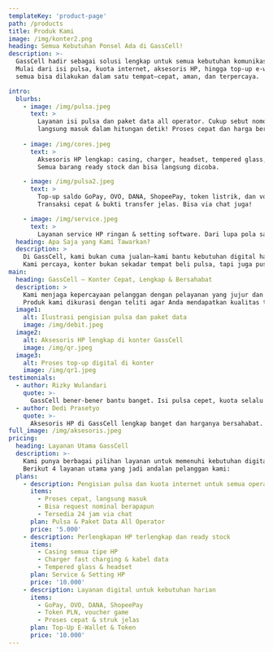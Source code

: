 ```yaml
---
templateKey: 'product-page'
path: /products
title: Produk Kami
image: /img/konter2.png
heading: Semua Kebutuhan Ponsel Ada di GassCell!
description: >-
  GassCell hadir sebagai solusi lengkap untuk semua kebutuhan komunikasi digital Anda.
  Mulai dari isi pulsa, kuota internet, aksesoris HP, hingga top-up e-wallet dan layanan service,
  semua bisa dilakukan dalam satu tempat—cepat, aman, dan terpercaya.

intro:
  blurbs:
    - image: /img/pulsa.jpeg
      text: >
        Layanan isi pulsa dan paket data all operator. Cukup sebut nomor & provider,
        langsung masuk dalam hitungan detik! Proses cepat dan harga bersahabat.
    
    - image: /img/cores.jpeg
      text: >
        Aksesoris HP lengkap: casing, charger, headset, tempered glass, kabel data, dan banyak lagi.
        Semua barang ready stock dan bisa langsung dicoba.

    - image: /img/pulsa2.jpeg
      text: >
        Top-up saldo GoPay, OVO, DANA, ShopeePay, token listrik, dan voucher game.
        Transaksi cepat & bukti transfer jelas. Bisa via chat juga!

    - image: /img/service.jpeg
      text: >
        Layanan service HP ringan & setting software. Dari lupa pola sampai reset ulang, kami bantu dengan cepat dan aman.
  heading: Apa Saja yang Kami Tawarkan?
  description: >
    Di GassCell, kami bukan cuma jualan—kami bantu kebutuhan digital harian kamu dengan layanan cepat, ramah, dan lengkap.
    Kami percaya, konter bukan sekadar tempat beli pulsa, tapi juga pusat solusi teknologi mobile.
main:
  heading: GassCell – Konter Cepat, Lengkap & Bersahabat
  description: >
    Kami menjaga kepercayaan pelanggan dengan pelayanan yang jujur dan transparan.
    Produk kami dikurasi dengan teliti agar Anda mendapatkan kualitas terbaik dengan harga yang masuk akal.
  image1:
    alt: Ilustrasi pengisian pulsa dan paket data
    image: /img/debit.jpeg
  image2:
    alt: Aksesoris HP lengkap di konter GassCell
    image: /img/qr.jpeg
  image3:
    alt: Proses top-up digital di konter
    image: /img/qr1.jpeg
testimonials:
  - author: Rizky Wulandari
    quote: >-
      GassCell bener-bener bantu banget. Isi pulsa cepet, kuota selalu ada, dan bisa isi e-wallet juga!
  - author: Dedi Prasetyo
    quote: >-
      Aksesoris HP di GassCell lengkap banget dan harganya bersahabat. Udah langganan dari awal buka.
full_image: /img/aksesoris.jpeg
pricing:
  heading: Layanan Utama GassCell
  description: >-
    Kami punya berbagai pilihan layanan untuk memenuhi kebutuhan digital harian kamu.
    Berikut 4 layanan utama yang jadi andalan pelanggan kami:
  plans: 
    - description: Pengisian pulsa dan kuota internet untuk semua operator
      items:
        - Proses cepat, langsung masuk
        - Bisa request nominal berapapun
        - Tersedia 24 jam via chat
      plan: Pulsa & Paket Data All Operator
      price: '5.000'
    - description: Perlengkapan HP terlengkap dan ready stock
      items:
        - Casing semua tipe HP
        - Charger fast charging & kabel data
        - Tempered glass & headset
      plan: Service & Setting HP
      price: '10.000'
    - description: Layanan digital untuk kebutuhan harian
      items:
        - GoPay, OVO, DANA, ShopeePay
        - Token PLN, voucher game
        - Proses cepat & struk jelas
      plan: Top-Up E-Wallet & Token
      price: '10.000'
---
```

